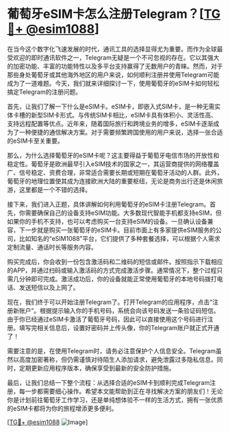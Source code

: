 # 葡萄牙eSIM卡怎么注册Telegram？[[TG💪+ @esim1088](https://t.me/s/esim1088)]

在当今这个数字化飞速发展的时代，通讯工具的选择显得尤为重要。而作为全球最受欢迎的即时通讯软件之一，Telegram无疑是一个不可忽视的存在。它以其强大的加密功能、丰富的功能特性以及多平台支持赢得了无数用户的青睐。然而，对于那些身处葡萄牙或其他海外地区的用户来说，如何顺利注册并使用Telegram可能成为了一道难题。今天，我们就来详细探讨一下，使用葡萄牙的eSIM卡如何轻松搞定Telegram的注册问题。

首先，让我们了解一下什么是eSIM卡。eSIM卡，即嵌入式SIM卡，是一种无需实体卡槽的新型SIM卡形式。与传统SIM卡相比，eSIM卡具有体积小、灵活性高、支持远程配置等优点。近年来，随着国际旅行和跨境业务的增多，eSIM卡逐渐成为了一种便捷的通信解决方案。对于需要频繁跨国使用的用户来说，选择一张合适的eSIM卡至关重要。

那么，为什么选择葡萄牙的eSIM卡呢？这主要得益于葡萄牙电信市场的开放性和稳定性。葡萄牙是欧洲最早引入eSIM技术的国家之一，其运营商提供的网络覆盖广、信号稳定、资费合理，非常适合需要长期或短期在葡萄牙活动的人群。此外，葡萄牙的地理位置使其成为连接欧洲大陆的重要枢纽，无论是商务出行还是休闲旅游，这里都是一个不错的选择。

接下来，我们进入正题，具体讲解如何利用葡萄牙的eSIM卡注册Telegram。首先，你需要确保自己的设备支持eSIM功能。大多数现代智能手机都支持eSIM，但如果你的手机不支持，也可以考虑购买一台支持eSIM的设备。一旦确认设备兼容，下一步就是购买一张葡萄牙的eSIM卡。目前市面上有多家提供eSIM服务的公司，比如知名的“eSIM1088”平台，它们提供了多种套餐选择，可以根据个人需求定制流量、通话时长等服务内容。

购买完成后，你会收到一份包含激活码和二维码的短信或邮件。按照指示下载相应的APP，并通过扫码或输入激活码的方式完成激活步骤。通常情况下，整个过程只需几分钟即可完成。激活成功后，你的设备就能正常使用葡萄牙的本地号码拨打电话、发送短信以及上网了。

现在，我们终于可以开始注册Telegram了。打开Telegram的应用程序，点击“注册新账户”。根据提示输入你的手机号码，系统会向该号码发送一条验证码短信。由于你已经通过eSIM卡激活了葡萄牙号码，因此可以直接使用这个号码进行注册。填写完相关信息后，设置好密码并上传头像，你的Telegram账户就正式开通了！

需要注意的是，在使用Telegram时，请务必注意保护个人信息安全。Telegram虽然以高度加密著称，但仍需谨慎对待陌生人添加请求，避免泄露过多隐私信息。同时，定期更新应用程序版本，确保享受到最新的安全防护措施。

最后，让我们总结一下整个流程：从选择合适的eSIM卡到顺利完成Telegram注册，每一步都需要细心操作。希望本文能帮助到正在寻找解决方案的朋友们！无论你是计划前往葡萄牙工作学习，还是单纯想体验不一样的生活方式，拥有一张优质的eSIM卡都将为你的旅程增添更多便利。

[[TG💪+ @esim1088](https://t.me/s/esim1088) ![Image](https://i.postimg.cc/4NQfJmqS/Snipaste-2025-05-13-00-14-12.png)]